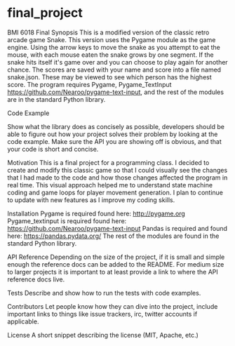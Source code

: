 # final_project
BMI 6018 Final
Synopsis
This is a modified version of the classic retro arcade game Snake. This version uses the Pygame module as the game engine.  Using the arrow keys to move the snake as you attempt to eat the mouse, with each mouse eaten the snake grows by one segment.  If the snake hits itself it's game over and you can choose to play again for another chance. The scores are saved with your name and score into a file named snake.json.  These may be viewed to see which person has the highest score. The program requires Pygame, Pygame_TextInput https://github.com/Nearoo/pygame-text-input, and the rest of the modules are in the standard Python library.

Code Example

Show what the library does as concisely as possible, developers should be able to figure out how your project solves their problem by looking at the code example. Make sure the API you are showing off is obvious, and that your code is short and concise.

Motivation
This is a final project for a programming class. I decided to create and modify this classic game so that I could visually see the changes that I had made to the code and how those changes affected the program in real time.  This visual approach helped me to understand state machine coding and game loops for player movement generation.  I plan to continue to update with new features as I improve my coding skills. 

Installation
Pygame is required found here: http://pygame.org
Pygame_textinput is required found here: https://github.com/Nearoo/pygame-text-input
Pandas is required and found here: https://pandas.pydata.org/
The rest of the modules are found in the standard Python library.

API Reference
Depending on the size of the project, if it is small and simple enough the reference docs can be added to the README. For medium size to larger projects it is important to at least provide a link to where the API reference docs live.

Tests
Describe and show how to run the tests with code examples.

Contributors
Let people know how they can dive into the project, include important links to things like issue trackers, irc, twitter accounts if applicable.

License
A short snippet describing the license (MIT, Apache, etc.)
